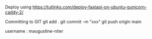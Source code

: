 Deploy using
https://tutlinks.com/deploy-fastapi-on-ubuntu-gunicorn-caddy-2/

Committing to GIT
git add .
git commit -m "xxx"
git push origin main

username : maugustine-ntier
